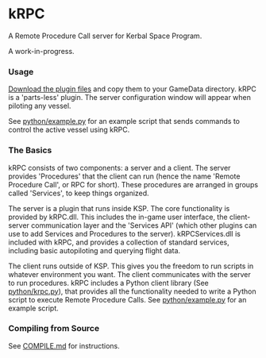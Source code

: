 kRPC
====

A Remote Procedure Call server for Kerbal Space Program.

A work-in-progress.

### Usage

[Download the plugin files](http://github.com/djungelorm/krpc/releases) and copy them to your GameData directory. kRPC is a 'parts-less' plugin. The server configuration window will appear when piloting any vessel.

See [python/example.py](python/example.py) for an example script that sends commands to control the active vessel using kRPC.

### The Basics

kRPC consists of two components: a server and a client. The server provides 'Procedures' that the client can run (hence the name 'Remote Procedure Call', or RPC for short). These procedures are arranged in groups called 'Services', to keep things organized.

The server is a plugin that runs inside KSP. The core functionality is provided by kRPC.dll. This includes the in-game user interface, the client-server communication layer and the 'Services API' (which other plugins can use to add Services and Procedures to the server). kRPCServices.dll is included with kRPC, and provides a collection of standard services, including basic autopiloting and querying flight data.

The client runs outside of KSP. This gives you the freedom to run scripts in whatever environment you want. The client communicates with the server to run procedures. kRPC includes a Python client library (See [python/krpc.py](python/krpc.py)), that provides all the functionality needed to write a Python script to execute Remote Procedure Calls. See [python/example.py](python/example.py) for an example script.

### Compiling from Source

See [COMPILE.md](COMPILE.md) for instructions.
